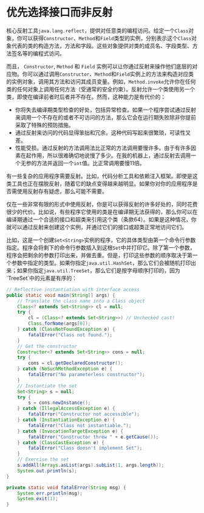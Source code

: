# 优先选择接口而非反射

核心反射工具`java.lang.reflect`，提供对任意类的编程访问。给定一个`Class`对象，你可以获得`Constructor`、`Method`和`Field`类型的实例，分别表示这个`Class`对象代表的类的构造方法，方法和字段。这些对象提供对类的成员名、字段类型、方法签名等的编程式访问。

而且， `Constructor`,  `Method` 和 `Field` 实例可以让你通过反射来操作他们底层的对应物。你可以通过调用`Constructor`、`Method`和`Field`实例上的方法来构造对应类的实例对象，调用其方法和访问其成员变量。例如，`Method.invoke`允许你在任何类的任何对象上调用任何方法（受通常的安全约束）。反射允许一个类使用另一个类，即使在编译前者时后者并不存在。然而，这种能力是有代价的：

* 你将失去编译期类型检查的好处，包括异常检查。如果一个程序尝试通过反射来调用一个不存在的或者不可访问的方法，那么它会在运行期失败除非你提前采取了特殊的预防措施。
* 通过反射来访问的代码显得笨拙和冗余。这种代码写起来很繁琐，可读性又差。
* 性能受损。通过反射的方法调用法比正常的方法调用要慢许多。由于有许多因素在起作用，所以很难确切地说慢了多少。在我的机器上，通过反射去调用一个无参的方法并返回一个`int`值。比正常调用要慢11倍。

有一些复杂的应用程序需要反射。比如，代码分析工具和依赖注入框架。即使是这类工具也正在摆脱反射，随着它的缺点变得越来越明显。如果你对你的应用程序是否需使用反射存有疑虑，那么可能不需要。

仅在一些非常有限的形式中使用反射，你是可以获得反射的许多好处的，同时花费很少的代价。比如说，有些程序它使用的类是在编译期无法获得的，那么你可以在编译期通过一个合适的接口和超类来引用这个类（条款64）。如果是这种情况，你就可以通过反射来创建这个实例，并通过它们的接口或超类正常地访问它们。

比如，这是一个创建`Set<String>`实例的程序，它的具体类型由第一个命令行参数指定。程序会将剩下的命令行参数插入到这根`Set`中并打印它。除了第一个参数，程序会把剩余的参数打印出来，并做去重。但是，打印这些参数的顺序取决于第一个参数中指定的类型。如果你指定`java.util.HashSet`，那么它们会被随机打印出来；如果你指定`java.util.TreeSet`，那么它们是按字母顺序打印的，因为\`TreeSet\`中的元素是有序的：

```java
// Reflective instantiation with interface access
public static void main(String[] args) {
    // Translate the class name into a Class object
    Class<? extends Set<String>> cl = null;
    try {
        cl = (Class<? extends Set<String>>) // Unchecked cast!
        Class.forName(args[0]);
    } catch (ClassNotFoundException e) {
        fatalError("Class not found.");
    }
    // Get the constructor
    Constructor<? extends Set<String>> cons = null;
    try {
        cons = cl.getDeclaredConstructor();
    } catch (NoSuchMethodException e) {
        fatalError("No parameterless constructor");
    }
    // Instantiate the set
    Set<String> s = null;
    try {
        s = cons.newInstance();
    } catch (IllegalAccessException e) {
        fatalError("Constructor not accessible");
    } catch (InstantiationException e) {
        fatalError("Class not instantiable.");
    } catch (InvocationTargetException e) {
        fatalError("Constructor threw " + e.getCause());
    } catch (ClassCastException e) {
        fatalError("Class doesn't implement Set");
    }
    // Exercise the set
    s.addAll(Arrays.asList(args).subList(1, args.length));
    System.out.println(s);
}

private static void fatalError(String msg) {
    System.err.println(msg);
    System.exit(1);
}
```



